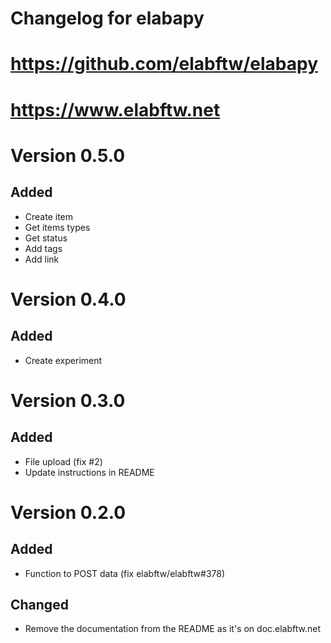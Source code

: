 # Changelog for elabapy
# https://github.com/elabftw/elabapy
# https://www.elabftw.net

# Version 0.5.0

## Added

* Create item
* Get items types
* Get status
* Add tags
* Add link

# Version 0.4.0

## Added

* Create experiment

# Version 0.3.0

## Added

* File upload (fix #2)
* Update instructions in README

# Version 0.2.0

## Added

* Function to POST data (fix elabftw/elabftw#378)

## Changed

* Remove the documentation from the README as it's on doc.elabftw.net
